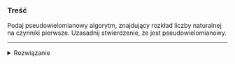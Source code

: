 ### Treść
Podaj pseudowielomianowy algorytm, znajdujący rozkład liczby naturalnej na
czynniki pierwsze. Uzasadnij stwierdzenie, że jest pseudowielomianowy.

------
<details><summary>Rozwiązanie</summary>
  
```c
int n, m = sqrt(n);

for(int i=2; (n != 1) && (i <= m); i++) { 
    while(n%i == 0) { 
        printf("%d ", i);   
        n = n/i;
    }
}
// Gdyby n była lizbą pierwszą lub miała dzielnik pierwszy większy od sqrt(n)
if (n != 1)
    printf("%d\n", n);
```

Ilość wykonywanych operacji zależy od wielkość liczby na wejściu w postaci unarnej, więc algorytm jest pseudowielomianowy.
<p>
